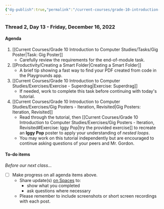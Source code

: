 ```yaml
---
{"dg-publish":true,"permalink":"/current-courses/grade-10-introduction-to-computer-studies/section-1/thread-2/day-13/","dgHomeLink":false}
---
```


### Thread 2, Day 13 - Friday, December 16, 2022
#### Agenda

1. [[Current Courses/Grade 10 Introduction to Computer Studies/Tasks/Gig Poster|Task: Gig Poster]]
	- Carefully review the requirements for the end-of-module task.
2. [[Productivity/Creating a Smart Folder|Creating a Smart Folder]]
	- A brief tip showing a fast way to find your PDF created from code in the Playgrounds app.
3. [[Current Courses/Grade 10 Introduction to Computer Studies/Exercises/Exercise - Superdrag|Exercise: Superdrag]]
	- If needed, work to complete this task before continuing with today's tutorial.
4.  [[Current Courses/Grade 10 Introduction to Computer Studies/Exercises/Gig Posters - Iteration, Revisited|Gig Posters: Iteration, Revisited]]
	- Read through the tutorial, then [[Current Courses/Grade 10 Introduction to Computer Studies/Exercises/Gig Posters - Iteration, Revisited#Exercise: Iggy Pop|try the provided exercise]] to recreate an **Iggy Pop** poster to apply your understanding of *nested loops*.
	- You may work on this tutorial independently but are encouraged to continue asking questions of your peers and Mr. Gordon.

#### To-do items
*Before our next class...*

- [ ] Make progress on all agenda items above.
	- Share update(s) [on Spaces](https://ca.spacesedu.com/) to:
		- show what you completed
		- ask questions where necessary
	- Please remember to include screenshots or short screen recordings with each post.